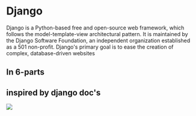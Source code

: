 # Django
Django is a Python-based free and open-source web framework, which follows the model-template-view architectural pattern. It is maintained by the Django Software Foundation, an independent organization established as a 501 non-profit. Django's primary goal is to ease the creation of complex, database-driven websites

## In 6-parts 

## inspired by django doc's


![](https://github.com/aakashpadhiyar/Django/blob/master/Django_2.2.2/features/dj_img.png)


